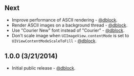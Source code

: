 ## Next

* Improve performance of ASCII rendering - [@dblock](https://github.com/dblock).
* Render ASCII images on a background thread - [@dblock](https://github.com/dblock).
* Use "Courier New" font instead of "Courier" - [@dblock](https://github.com/dblock).
* Don't scale image when `UIImageView.contentMode` is set to `UIViewContentModeScaleToFill` - [@dblock](https://github.com/dblock).

## 1.0.0 (3/21/2014)

* Initial public release - [@dblock](https://github.com/dblock).
